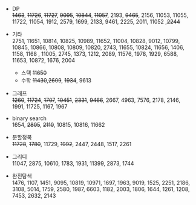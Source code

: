 * DP     
~~1463~~, ~~11726~~, ~~11727~~, ~~9095~~, ~~10844~~, ~~11057~~, 2193, ~~9465~~, 2156, 11053, 11055, 11722, 11054, 1912, 2579, 1699, 2133, 9461, 2225, 2011, 11052 ,~~2244~~      

* 기타     
2751,  11651, 10814, 10825, 10989, 11652, 11004, 10828, 9012, 10799, 10845, 10866, 10808, 10809, 10820, 2743, 11655, 10824, 11656, 1406, 1158, 1168 , 11005, 2745, 1373, 1212, 2089, 11576, 1978, 1929, 6588, 11653, 10872, 1676, 2004   
    * 스택
    ~~11650~~
    * 수학
    ~~11430~~,~~2609~~, ~~1934~~, 9613

* 그래프       
~~1260~~, ~~11724~~, ~~1707~~, ~~10451~~, ~~2331~~, ~~9466~~, 2667, 4963, 7576, 2178, 2146, 1991, 11725, 1167, 1967         

* binary search      
1654, ~~2805~~, ~~2110~~, 10815, 10816, 11662            

* 분할정복       
~~11728~~, ~~1780~~, 11729, ~~1992~~, 2447, 2448, 1517, 2261         

* 그리디         
11047, 2875, 10610, 1783, 1931, 11399, 2873, 1744         

* 완전탐색        
1476, 1107, 1451, 9095, 10819, 10971, 1697, 1963, 9019, 1525, 2251, 2186, 3108, 5014, 1759, 2580, 1987, 6603, 1182, 2003, 1806, 1644, 1261, 1208, 7453, 2632, 2143      
